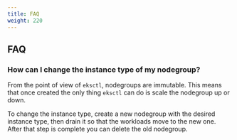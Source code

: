 ```yaml
---
title: FAQ
weight: 220
---
```


## FAQ

### How can I change the instance type of my nodegroup?

From the point of view of `eksctl`, nodegroups are immutable. This means that once created the only thing `eksctl` 
can do is scale the nodegroup up or down.

To change the instance type, create a new nodegroup with the desired instance type, then drain it so that the 
workloads move to the new one. After that step is complete you can delete the old nodegroup.

